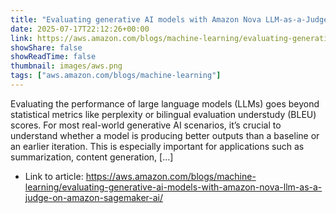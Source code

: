 ```yaml
---
title: "Evaluating generative AI models with Amazon Nova LLM-as-a-Judge on Amazon SageMaker AI"
date: 2025-07-17T22:12:26+00:00
link: https://aws.amazon.com/blogs/machine-learning/evaluating-generative-ai-models-with-amazon-nova-llm-as-a-judge-on-amazon-sagemaker-ai/
showShare: false
showReadTime: false
thumbnail: images/aws.png
tags: ["aws.amazon.com/blogs/machine-learning"]
---
```

Evaluating the performance of large language models (LLMs) goes beyond statistical metrics like perplexity or bilingual evaluation understudy (BLEU) scores. For most real-world generative AI scenarios, it’s crucial to understand whether a model is producing better outputs than a baseline or an earlier iteration. This is especially important for applications such as summarization, content generation, […]

- Link to article: https://aws.amazon.com/blogs/machine-learning/evaluating-generative-ai-models-with-amazon-nova-llm-as-a-judge-on-amazon-sagemaker-ai/